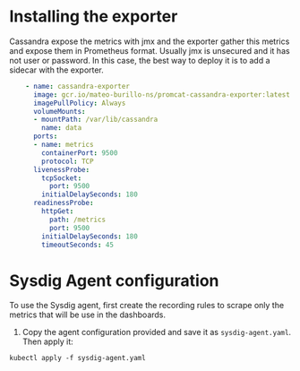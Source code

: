 # Installing the exporter
Cassandra expose the metrics with jmx and the exporter gather this metrics and expose them in Prometheus format. Usually jmx is unsecured and it has not user or password. In this case, the best way to deploy it is to add a sidecar with the exporter.

```yaml
    - name: cassandra-exporter
      image: gcr.io/mateo-burillo-ns/promcat-cassandra-exporter:latest
      imagePullPolicy: Always
      volumeMounts:
      - mountPath: /var/lib/cassandra
        name: data
      ports:
      - name: metrics
        containerPort: 9500
        protocol: TCP
      livenessProbe:
        tcpSocket:
          port: 9500
        initialDelaySeconds: 180
      readinessProbe:
        httpGet:
          path: /metrics
          port: 9500
        initialDelaySeconds: 180
        timeoutSeconds: 45
```
# Sysdig Agent configuration
To use the Sysdig agent, first create the recording rules to scrape only the metrics that will be use in the dashboards.

1. Copy the agent configuration provided and save it as `sysdig-agent.yaml`. Then apply it:

```
kubectl apply -f sysdig-agent.yaml
```
